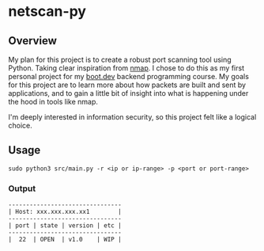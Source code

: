 # netscan-py

## Overview

My plan for this project is to create a robust port scanning tool using Python. Taking clear inspiration from [nmap](https://nmap.org/). I chose to do this as my first personal project for my [boot.dev](https://www.boot.dev/tracks/backend) backend programming course. My goals for this project are to learn more about how packets are built and sent by applications, and to gain a little bit of insight into what is happening under the hood in tools like nmap. 

I'm deeply interested in information security, so this project felt like a logical choice. 

## Usage

`sudo python3 src/main.py -r <ip or ip-range> -p <port or port-range>`

### Output
```
--------------------------------
| Host: xxx.xxx.xxx.xx1        |
--------------------------------
| port | state | version | etc |
--------------------------------
|  22  | OPEN  | v1.0    | WIP |

```



